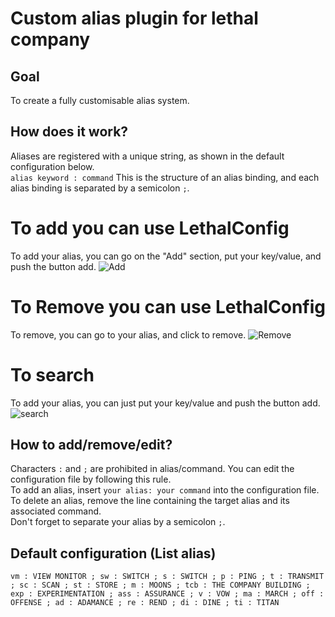 # Custom alias plugin for lethal company

## Goal

To create a fully customisable alias system.

## How does it work?

Aliases are registered with a unique string, as shown in the default configuration below.  
```alias keyword : command``` This is the structure of an alias binding, and each alias binding is separated by a semicolon ```;```.

# To add you can use LethalConfig

To add your alias, you can go on the "Add" section, put your key/value, and push the button add.
![Add](https://github.com/FlaveFlav20/AliasPlugin-Lethal-Company/blob/main/gifs/add.gif?raw=true)

# To Remove you can use LethalConfig

To remove, you can go to your alias, and click to remove.
![Remove](https://github.com/FlaveFlav20/AliasPlugin-Lethal-Company/blob/main/gifs/remove.gif?raw=true)

# To search

To add your alias, you can just put your key/value and push the button add.
![search](https://github.com/FlaveFlav20/AliasPlugin-Lethal-Company/blob/main/gifs/search.gif?raw=true)

## How to add/remove/edit?

Characters ```:``` and ```;``` are prohibited in alias/command. You can edit the configuration file by following this rule.  
To add an alias, insert ```your alias: your command``` into the configuration file.  
To delete an alias, remove the line containing the target alias and its associated command.  
Don't forget to separate your alias by a semicolon ```;```.

## Default configuration (List alias)

```vm : VIEW MONITOR ; sw : SWITCH ; s : SWITCH ; p : PING ; t : TRANSMIT ; sc : SCAN ; st : STORE ; m : MOONS ; tcb : THE COMPANY BUILDING ; exp : EXPERIMENTATION ; ass : ASSURANCE ; v : VOW ; ma : MARCH ; off : OFFENSE ; ad : ADAMANCE ; re : REND ; di : DINE ; ti : TITAN```

